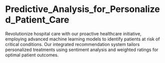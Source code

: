# Predictive_Analysis_for_Personalized_Patient_Care
Revolutionize hospital care with our proactive healthcare initiative, employing advanced machine learning models to identify patients at risk of critical conditions. Our integrated recommendation system tailors personalized treatments using sentiment analysis and weighted ratings for optimal patient outcomes.
